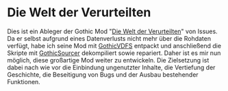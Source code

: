 # Die Welt der Verurteilten

Dies ist ein Ableger der Gothic Mod "[Die Welt der Verurteilten](http://forum.worldofplayers.de/forum/threads/1061707-Release-Gothic-Welt-der-Verurteilten-v1-03)" von Issues. Da er selbst aufgrund eines Datenverlusts nicht mehr über die Rohdaten verfügt, habe ich seine Mod mit [GothicVDFS](http://www.bendlins.de/nico/gothic/GothicVDFS.zip) entpackt und anschließend die Skripte mit [GothicSourcer](http://www.worldofgothic.de/dl/download_234.htm) dekompiliert sowie repariert. Daher ist es mir nun möglich, diese großartige Mod weiter zu entwickeln. Die Zielsetzung ist dabei nach wie vor die Einbindung ungenutzter Inhalte, die Vertiefung der Geschichte, die Beseitigung von Bugs und der Ausbau bestehender Funktionen.
